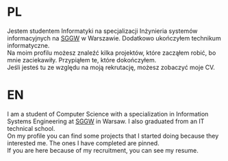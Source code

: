 # PL

Jestem studentem Informatyki na specjalizacji Inżynieria systemów informacyjnych na [SGGW](https://www.sggw.edu.pl/) w Warszawie. Dodatkowo ukończyłem technikum informatyczne.  
Na moim profilu możesz znaleźć kilka projektów, które zacząłem robić, bo mnie zaciekawiły. Przypiąłem te, które dokończyłem.  
Jeśli jesteś tu ze względu na moją rekrutację, możesz zobaczyć moje CV.

# EN

I am a student of Computer Science with a specialization in Information Systems Engineering at [SGGW](https://www.sggw.edu.pl/en/) in Warsaw. I also graduated from an IT technical school.  
On my profile you can find some projects that I started doing because they interested me. The ones I have completed are pinned.  
If you are here because of my recruitment, you can see my resume.

